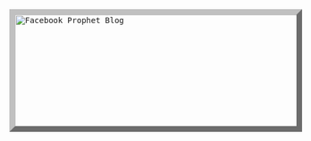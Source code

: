 <a target="_blank" href="https://medium.com/analytics-vidhya/a-simple-walkthrough-with-sci-kit-learns-pipeline-46cdf6e53354">
  <kbd>
  <img src="https://www.eenews.net/image_assets/2017/08/image_asset_20064.jpg" height=200 width=550 alt="Facebook Prophet Blog" style="border:10px outset silver"> 
  </kbd>
